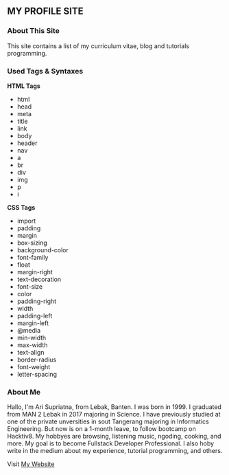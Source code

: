 ## MY PROFILE SITE

### About This Site
This site contains a list of my curriculum vitae, blog and tutorials programming.

### Used Tags & Syntaxes

**HTML Tags**
- html
- head
- meta
- title
- link
- body
- header
- nav
- a
- br
- div
- img
- p
- i

**CSS Tags**
- import
- padding
- margin
- box-sizing
- background-color
- font-family
- float
- margin-right
- text-decoration
- font-size
- color
- padding-right
- width
- padding-left
- margin-left
- @media
- min-width
- max-width
- text-align
- border-radius
- font-weight
- letter-spacing

### About Me
Hallo, I'm Ari Supriatna, from Lebak, Banten. I was born in 1999. I graduated from MAN 2 Lebak in 2017 majoring in Science. I have previously studied at one of the private unversities in sout Tangerang majoring in Informatics Engineering. But now is on a 1-month leave, to follow bootcamp on Hacktiv8.
My hobbyes are browsing, listening music, ngoding, cooking, and more. My goal is to become Fullstack Developer Professional. I also hoby write in the medium about my experience, tutorial programming, and others.

Visit [My Website](http://arisupriatna.github.io/)
